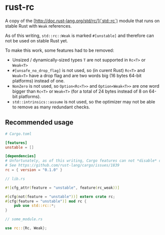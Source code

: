 # rust-rc

A copy of the [http://doc.rust-lang.org/std/rc/](`std::rc`) module
that runs on stable Rust with `Weak` references.

As of this writing, `std::rc::Weak` is marked `#[unstable]`
and therefore can not be used on stable Rust yet.

To make this work, some features had to be removed:

* Unsized / dynamically-sized types `T` are not supported in `Rc<T>` or `Weak<T>`
* `#[unsafe_no_drop_flag]` is not used,
  so (in curent Rust) `Rc<T>` and `Weak<T>` have a drop flag
  and are two words big (16 bytes 64-bit platforms) instead of one.
* `NonZero` is not used,
  so `Option<Rc<T>>` and `Option<Weak<T>>` are one word bigger than `Rc<T>` or `Weak<T>`
  (for a total of 24 bytes instead of 8 on 64-bit platforms).
* `std::intrinsics::assume` is not used,
  so the optimizer may not be able to remove as many redundant checks.


## Recommended usage

```toml
# Cargo.toml

[features]
unstable = []

[dependencies]
# Unfortunately, as of this writing, Cargo features can not *disable* dependencies.
# See https://github.com/rust-lang/cargo/issues/1839
rc = { version = "0.1.0" }
```

```rust
// lib.rs

#![cfg_attr(feature = "unstable", feature(rc_weak))]

#[cfg(not(feature = "unstable"))] extern crate rc;
#[cfg(feature = "unstable")] mod rc {
    pub use std::rc::*;
}
```

```rust
// some_module.rs

use rc::{Rc, Weak};
```

